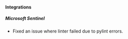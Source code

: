 
#### Integrations
##### Microsoft Sentinel
- Fixed an issue where linter failed due to pylint errors.
